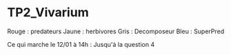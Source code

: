 # TP2_Vivarium

Rouge : predateurs
Jaune : herbivores
Gris : Decomposeur 
Bleu : SuperPred

Ce qui marche le 12/01 à 14h : 
Jusqu'à la question 4 
